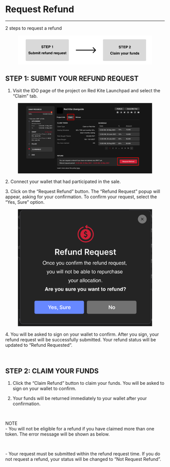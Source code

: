 # Request Refund

****

2 steps to request a refund

<figure><img src="../../.gitbook/assets/image_2022-11-28_16-42-57.png" alt=""><figcaption></figcaption></figure>

## STEP 1: SUBMIT YOUR REFUND REQUEST

1. Visit the IDO page of the project on Red Kite Launchpad and select the “Claim” tab.

<figure><img src="../../.gitbook/assets/image_2022-11-28_16-44-07.png" alt=""><figcaption></figcaption></figure>

2\. Connect your wallet that had participated in the sale.

3\. Click on the “Request Refund” button. The “Refund Request” popup will appear, asking for your confirmation. To confirm your request, select the “Yes, Sure” option.

<figure><img src="../../.gitbook/assets/image_2022-11-28_16-45-13.png" alt=""><figcaption></figcaption></figure>

4\. You will be asked to sign on your wallet to confirm. After you sign, your refund request will be successfully submitted. Your refund status will be updated to “Refund Requested”.

<figure><img src="https://lh6.googleusercontent.com/PdBfgpX783eI22FCII5IuDtMMLYRKJKv3_nCDx_TnXDW0ho5E8uhtSEHOuR6NHapFoB8R_OLyfdLPOG71OpX6NF8ldtGle57XprHV9fOT-o3PpYzngJ-wXWxHW8_CqWaJ2quUOh0VAPGxugLHQrpnqL_xThn2VCBrxGeYCRQ6Nwx42ThFsWuSPoMz6DBdw" alt=""><figcaption></figcaption></figure>

## **STEP 2: CLAIM YOUR FUNDS**

1. Click the “Claim Refund” button to claim your funds. You will be asked to sign on your wallet to confirm.
2.  Your funds will be returned immediately to your wallet after your confirmation.

    <figure><img src="https://lh6.googleusercontent.com/gMfrVg_lGwoUU4DQenFAJ9lhEDNhD9gO5V2ijUm5gSdG5YMFOhIynoGZcbiospz13NBSKth0fMLFImd433JQDZHonNk67sYhvzqF0nGJFRgKtj3b_vcVyAdLtnVM3eDxyghuHrfmbxfvDzYh-SrDdt1tj1juhGLucMrXjzTK6PJSAtqqAebYnDsAky2tyw" alt=""><figcaption></figcaption></figure>

NOTE\
\- You will not be eligible for a refund if you have claimed more than one token. The error message will be shown as below.

<figure><img src="https://lh6.googleusercontent.com/lxvpktH35JyF8MN4jqr6A3xnA7NSQlW00dFpr8W2ZgYUr36uiFoVdG05_lAmpRKwpdHRIvJQPgqjG8dr9kGcmEozZ4t8dOMPBpWHh8R0bWp0qsaXZeg0cm9D4cgK7bBGArbD4SsWc21wDec0he5is4JRqyn7D2h8WNgwiWZuAqwuHmVijvZ4wVmhyxwkKQ" alt=""><figcaption></figcaption></figure>

\- Your request must be submitted within the refund request time. If you do not request a refund, your status will be changed to “Not Request Refund”.

<figure><img src="https://lh3.googleusercontent.com/hFE_G5EJdu--v9OBW4oTsryedFUK_ryt7HU9dO_EBh55SvG8tF_zAbUEjC6TPLY1XiR940cxg9Y9PMUriqLLnoyjfdDXaEGyz7ysppD2n9CFty9l36S7bNP3g1rtlbrUVAbRoaIcBC0VBCI9usAhj887eOqHUVv00sPbOZiKD7SYzAiwESnzVeaMaFU5pg" alt=""><figcaption></figcaption></figure>
